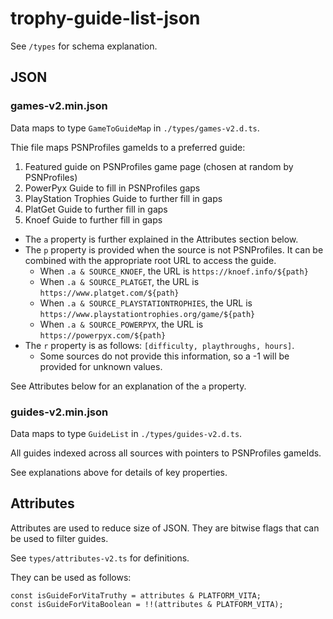 # trophy-guide-list-json

See `/types` for schema explanation.

## JSON

### games-v2.min.json

Data maps to type `GameToGuideMap` in `./types/games-v2.d.ts`.

Thie file maps PSNProfiles gameIds to a preferred guide:
1. Featured guide on PSNProfiles game page (chosen at random by PSNProfiles)
1. PowerPyx Guide to fill in PSNProfiles gaps
1. PlayStation Trophies Guide to further fill in gaps
1. PlatGet Guide to further fill in gaps
1. Knoef Guide to further fill in gaps

- The `a` property is further explained in the Attributes section below.
- The `p` property is provided when the source is not PSNProfiles. It can be combined with the appropriate root URL to access the guide.
  - When `.a & SOURCE_KNOEF`, the URL is `https://knoef.info/${path}`
  - When `.a & SOURCE_PLATGET`, the URL is `https://www.platget.com/${path}`
  - When `.a & SOURCE_PLAYSTATIONTROPHIES`, the URL is `https://www.playstationtrophies.org/game/${path}`
  - When `.a & SOURCE_POWERPYX`, the URL is `https://powerpyx.com/${path}`
- The `r` property is as follows: `[difficulty, playthroughs, hours]`.
  - Some sources do not provide this information, so a -1 will be provided for unknown values.

See Attributes below for an explanation of the `a` property.

### guides-v2.min.json

Data maps to type `GuideList` in `./types/guides-v2.d.ts`.

All guides indexed across all sources with pointers to PSNProfiles gameIds.

See explanations above for details of key properties.

## Attributes

Attributes are used to reduce size of JSON. They are bitwise flags that can be used to filter guides.

See `types/attributes-v2.ts` for definitions.

They can be used as follows:

```
const isGuideForVitaTruthy = attributes & PLATFORM_VITA;
const isGuideForVitaBoolean = !!(attributes & PLATFORM_VITA);
```
